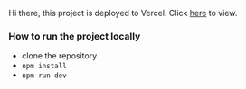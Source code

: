 Hi there, this project is deployed to Vercel. Click [here](https://parking-lot-peach.vercel.app/) to view.

### How to run the project locally

- clone the repository
- `npm install`
- `npm run dev`
